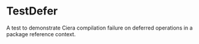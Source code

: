 # TestDefer

A test to demonstrate Ciera compilation failure on deferred operations in a package reference context.
